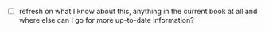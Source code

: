 - [ ] refresh on what I know about this, anything in the current book at all and where else can I go for more up-to-date information?